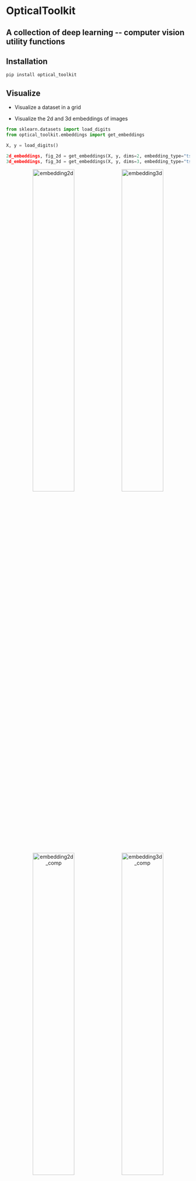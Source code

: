 
# OpticalToolkit

## A collection of deep learning -- computer vision utility functions

## Installation

``` bash
pip install optical_toolkit
```

## Visualize

- Visualize a dataset in a grid
<!-- 
<p align="center" width="100%">
  <img src="examples/noise_image_grid_labeled.png" alt="dataset"/>
</p>
-->

- Visualize the 2d and 3d embeddings of images
 ```python
from sklearn.datasets import load_digits
from optical_toolkit.embeddings import get_embeddings

X, y = load_digits()

2d_embeddings, fig_2d = get_embeddings(X, y, dims=2, embedding_type="tsne", return_plot=True)
3d_embeddings, fig_3d = get_embeddings(X, y, dims=3, embedding_type="tsne", return_plot=True)
```
<p align="center" width="100%">
  <img src="examples/embeddings/2d_TSNE_embedding.png" alt="embedding2d" width="47.5%"/>
  <img src="examples/embeddings/3d_TSNE_embedding.png" alt="embedding3d" width="47.5%"/>
</p>
<p align="center" width="100%">
  <img src="examples/2d_embedding_comparison.png" alt="embedding2d_comp" width="47.5%"/>
  <img src="examples/3d_embedding_comparison.png" alt="embedding3d_comp" width="47.5%"/>
</p>

## Insight
- Visualize the filters of a (trained) CNN model
 ```python
from optical_toolkit.cnn_filters import display_filters, display_model_filters

model_name = "xception"

layer_names = [
     "block2_sepconv1",
     "block5_sepconv1",
     "block9_sepconv1",
     "block14_sepconv1",
]

 for layer_name in layer_names:
     display_filters(
     model=model_name,
     layer_name=layer_name,
 )
```
<p align="center" width="100%">
    <img src="examples/insights/block2_sepconv1_layer_filters.png" alt="filters" width="47.5%"/>
    <img src="examples/insights/block5_sepconv1_layer_filters.png" alt="filters" width="47.5%"/>
    <img src="examples/insights/block9_sepconv1_layer_filters.png" alt="filters" width="47.5%"/>
    <img src="examples/insights/block14_sepconv1_layer_filters.png" alt="filters" width="47.5%"/>
</p>

```python
display_model_filters(model=model_name)
```
<p align="center" width="100%">
    <img src="examples/insights/xception_filters.png" alt="model_filters"/>
</p>

## Analyze
- Analyze 'highly confident' errors in classification tasks
    - Confusion matrix normalized by row/column



